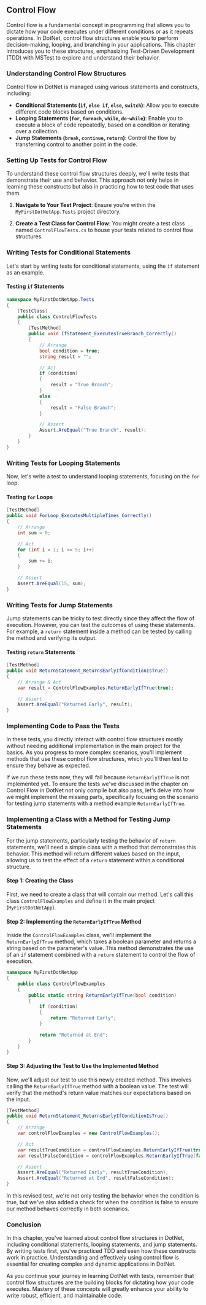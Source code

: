 ## Control Flow

Control flow is a fundamental concept in programming that allows you to dictate how your code executes under different conditions or as it repeats operations. In DotNet, control flow structures enable you to perform decision-making, looping, and branching in your applications. This chapter introduces you to these structures, emphasizing Test-Driven Development (TDD) with MSTest to explore and understand their behavior.

### Understanding Control Flow Structures

Control flow in DotNet is managed using various statements and constructs, including:

- **Conditional Statements (`if`, `else if`, `else`, `switch`)**: Allow you to execute different code blocks based on conditions.
- **Looping Statements (`for`, `foreach`, `while`, `do-while`)**: Enable you to execute a block of code repeatedly, based on a condition or iterating over a collection.
- **Jump Statements (`break`, `continue`, `return`)**: Control the flow by transferring control to another point in the code.

### Setting Up Tests for Control Flow

To understand these control flow structures deeply, we'll write tests that demonstrate their use and behavior. This approach not only helps in learning these constructs but also in practicing how to test code that uses them.

1. **Navigate to Your Test Project**: Ensure you're within the `MyFirstDotNetApp.Tests` project directory.

2. **Create a Test Class for Control Flow**: You might create a test class named `ControlFlowTests.cs` to house your tests related to control flow structures.

### Writing Tests for Conditional Statements

Let's start by writing tests for conditional statements, using the `if` statement as an example.

#### Testing `if` Statements

```csharp
namespace MyFirstDotNetApp.Tests
{
    [TestClass]
    public class ControlFlowTests
    {
        [TestMethod]
        public void IfStatement_ExecutesTrueBranch_Correctly()
        {
            // Arrange
            bool condition = true;
            string result = "";

            // Act
            if (condition)
            {
                result = "True Branch";
            }
            else
            {
                result = "False Branch";
            }

            // Assert
            Assert.AreEqual("True Branch", result);
        }
    }
}
```

### Writing Tests for Looping Statements

Now, let's write a test to understand looping statements, focusing on the `for` loop.

#### Testing `for` Loops

```csharp
[TestMethod]
public void ForLoop_ExecutesMultipleTimes_Correctly()
{
    // Arrange
    int sum = 0;

    // Act
    for (int i = 1; i <= 5; i++)
    {
        sum += i;
    }

    // Assert
    Assert.AreEqual(15, sum);
}
```

### Writing Tests for Jump Statements

Jump statements can be tricky to test directly since they affect the flow of execution. However, you can test the outcomes of using these statements. For example, a `return` statement inside a method can be tested by calling the method and verifying its output.

#### Testing `return` Statements

```csharp
[TestMethod]
public void ReturnStatement_ReturnsEarlyIfConditionIsTrue()
{
    // Arrange & Act
    var result = ControlFlowExamples.ReturnEarlyIfTrue(true);

    // Assert
    Assert.AreEqual("Returned Early", result);
}
```

### Implementing Code to Pass the Tests

In these tests, you directly interact with control flow structures mostly without needing additional implementation in the main project for the basics. As you progress to more complex scenarios, you'll implement methods that use these control flow structures, which you'll then test to ensure they behave as expected.

If we run these tests now, they will fail because `ReturnEarlyIfTrue` is not implemented yet. To ensure the tests we've discussed in the chapter on Control Flow in DotNet not only compile but also pass, let's delve into how we might implement the missing parts, specifically focusing on the scenario for testing jump statements with a method example `ReturnEarlyIfTrue`.

### Implementing a Class with a Method for Testing Jump Statements

For the jump statements, particularly testing the behavior of `return` statements, we'll need a simple class with a method that demonstrates this behavior. This method will return different values based on the input, allowing us to test the effect of a `return` statement within a conditional structure.

#### Step 1: Creating the Class

First, we need to create a class that will contain our method. Let's call this class `ControlFlowExamples` and define it in the main project (`MyFirstDotNetApp`).

#### Step 2: Implementing the `ReturnEarlyIfTrue` Method

Inside the `ControlFlowExamples` class, we'll implement the `ReturnEarlyIfTrue` method, which takes a boolean parameter and returns a string based on the parameter's value. This method demonstrates the use of an `if` statement combined with a `return` statement to control the flow of execution.

```csharp
namespace MyFirstDotNetApp
{
    public class ControlFlowExamples
    {
        public static string ReturnEarlyIfTrue(bool condition)
        {
            if (condition)
            {
                return "Returned Early";
            }

            return "Returned at End";
        }
    }
}
```

#### Step 3: Adjusting the Test to Use the Implemented Method

Now, we'll adjust our test to use this newly created method. This involves calling the `ReturnEarlyIfTrue` method with a boolean value. The test will verify that the method's return value matches our expectations based on the input.

```csharp
[TestMethod]
public void ReturnStatement_ReturnsEarlyIfConditionIsTrue()
{
    // Arrange
    var controlFlowExamples = new ControlFlowExamples();

    // Act
    var resultTrueCondition = controlFlowExamples.ReturnEarlyIfTrue(true);
    var resultFalseCondition = controlFlowExamples.ReturnEarlyIfTrue(false);

    // Assert
    Assert.AreEqual("Returned Early", resultTrueCondition);
    Assert.AreEqual("Returned at End", resultFalseCondition);
}
```

In this revised test, we're not only testing the behavior when the condition is true, but we've also added a check for when the condition is false to ensure our method behaves correctly in both scenarios.

### Conclusion

In this chapter, you've learned about control flow structures in DotNet, including conditional statements, looping statements, and jump statements. By writing tests first, you've practiced TDD and seen how these constructs work in practice. Understanding and effectively using control flow is essential for creating complex and dynamic applications in DotNet.

As you continue your journey in learning DotNet with tests, remember that control flow structures are the building blocks for dictating how your code executes. Mastery of these concepts will greatly enhance your ability to write robust, efficient, and maintainable code.
